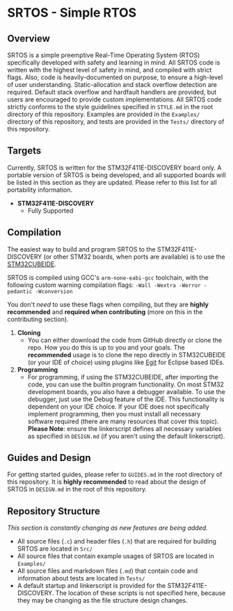 # SRTOS - Simple RTOS

## Overview

SRTOS is a simple preemptive Real-Time Operating System (RTOS) specifically developed with safety and learning in mind. All SRTOS code is written with the highest level of safety in mind, and compiled with strict flags. Also, code is heavily-documented on purpose, to ensure a high-level of user understanding. Static-allocation and stack overflow detection are required. Default stack overflow and hardfault handlers are provided, but users are encouraged to provide custom implementations. All SRTOS code strictly conforms to the style guidelines specified in `STYLE.md` in the root directory of this repository. Examples are provided in the `Examples/` directory of this repository, and tests are provided in the `Tests/` directory of this repository.

## Targets

Currently, SRTOS is written for the STM32F411E-DISCOVERY board only. A portable version of SRTOS is being developed, and all supported boards will be listed in this section as they are updated. Please refer to this list for all portability information.

- **STM32F411E-DISCOVERY**
  - Fully Supported

## Compilation

The easiest way to build and program SRTOS to the STM32F411E-DISCOVERY (or other STM32 boards, when ports are available) is to use the [STM32CUBEIDE](https://www.st.com/en/development-tools/stm32cubeide.html).

SRTOS is compiled using GCC's `arm-none-eabi-gcc` toolchain, with the following custom warning compilation flags: `-Wall -Wextra -Werror -pedantic -Wconversion`

You don't _need_ to use these flags when compiling, but they are **highly recommended** and **required when contributing** (more on this in the contributing section).

1. **Cloning**
   - You can either download the code from GitHub directly or clone the repo. How you do this is up to you and your goals. The **recommended** usage is to clone the repo directly in STM32CUBEIDE (or your IDE of choice) using plugins like [Egit](https://projects.eclipse.org/projects/technology.egit) for Eclipse based IDEs.
2. **Programming**
   - For programming, if using the STM32CUBEIDE, after importing the code, you can use the builtin program functionality. On most STM32 development boards, you also have a debugger available. To use the debugger, just use the Debug feature of the IDE. This functionality is dependent on your IDE choice. If your IDE does not specifically implement programming, then you must install all necessary software required (there are many resources that cover this topic). **Please Note**: ensure the linkerscript defines all necessary variables as specified in `DESIGN.md` (if you aren't using the default linkerscript).

## Guides and Design

For getting started guides, please refer to `GUIDES.md` in the root directory of this repository. It is **highly recommended** to read about the design of SRTOS in `DESIGN.md` in the root of this repository.

## Repository Structure

_This section is constantly changing as new features are being added._

- All source files (`.c`) and header files (`.h`) that are required for building SRTOS are located in `Src/`
- All source files that contain example usages of SRTOS are located in `Examples/`
- All source files and markdown files (`.md`) that contain code and information about tests are located in `Tests/`
- A default startup and linkerscript is provided for the STM32F411E-DISCOVERY. The location of these scripts is not specified here, because they may be changing as the file structure design changes.
